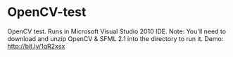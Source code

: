 OpenCV-test
===========

OpenCV test. Runs in Microsoft Visual Studio 2010 IDE.
Note: You'll need to download and unzip OpenCV & SFML 2.1 into the directory to run it.
Demo: http://bit.ly/1qR2xsx